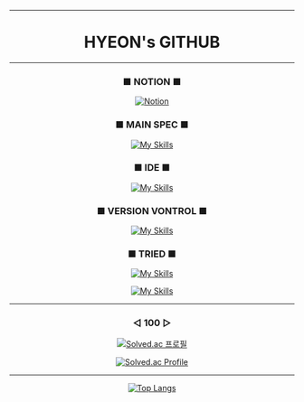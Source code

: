 
<!--
**hyeon23/hyeon23** is a ✨ _special_ ✨ repository because its `README.md` (this file) appears on your GitHub profile.

Here are some ideas to get you started:

- 🔭 I’m currently working on ...
- 🌱 I’m currently learning ...
- 👯 I’m looking to collaborate on ...
- 🤔 I’m looking for help with ...
- 💬 Ask me about ...
- 📫 How to reach me: ...
- 😄 Pronouns: ...
- ⚡ Fun fact: ...
-->
<div align="center">

--------------------

<h1>HYEON's GITHUB</h1>

--------------------

### ■ NOTION ■
[![Notion](https://img.shields.io/badge/Notion-%23000000.svg?style=for-the-badge&logo=notion&logoColor=white)](https://versed-pigment-371.notion.site/4a696b9f0df7439fa4e081e6cfbfddcf?pvs=4)

### ■ MAIN SPEC ■
[![My Skills](https://skillicons.dev/icons?i=unity,cs,cpp,c)](https://skillicons.dev)<br>

### ■ IDE ■
[![My Skills](https://skillicons.dev/icons?i=visualstudio,vscode,idea)](https://skillicons.dev)<br>

### ■ VERSION VONTROL ■
[![My Skills](https://skillicons.dev/icons?i=github,git)](https://skillicons.dev)<br>

### ■ TRIED ■
[![My Skills](https://skillicons.dev/icons?i=html,css,js,py,java,linux)](https://skillicons.dev)<br>

[![My Skills](https://skillicons.dev/icons?i=lua,kotlin,androidstudio,firebase,postman)](https://skillicons.dev)<br>

----------------------------

### ◁ 100 ▷
[![Solved.ac
프로필](http://mazassumnida.wtf/api/mini/generate_badge?boj=urim2270)](https://solved.ac/urim2270)

[![Solved.ac Profile](http://mazassumnida.wtf/api/v2/generate_badge?boj=urim2270)](https://solved.ac/urim2270/)

----------------------------

[![Top Langs](https://github-readme-stats.vercel.app/api/top-langs/?username=zlaepek&layout=compact)](https://github.com/hyeon23/github-readme-stats)

</div>